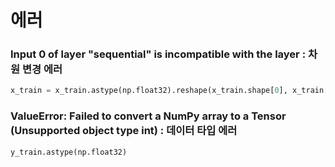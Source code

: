 # 에러
### Input 0 of layer "sequential" is incompatible with the layer : 차원 변경 에러
```python
x_train = x_train.astype(np.float32).reshape(x_train.shape[0], x_train[1], 1)
```

### ValueError: Failed to convert a NumPy array to a Tensor (Unsupported object type int) : 데이터 타입 에러
```python
y_train.astype(np.float32)
```